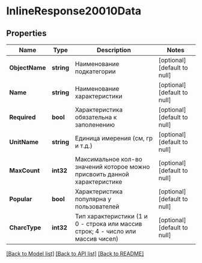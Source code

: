 # InlineResponse20010Data

## Properties
Name | Type | Description | Notes
------------ | ------------- | ------------- | -------------
**ObjectName** | **string** | Наименование подкатегории | [optional] [default to null]
**Name** | **string** | Наименование характеристики | [optional] [default to null]
**Required** | **bool** | Характеристика обязательна к заполенению | [optional] [default to null]
**UnitName** | **string** | Единица имерения (см, гр и т.д.) | [optional] [default to null]
**MaxCount** | **int32** | Максимальное кол-во значений которое можно присвоить данной характеристике | [optional] [default to null]
**Popular** | **bool** | Характеристика популярна у пользователей | [optional] [default to null]
**CharcType** | **int32** | Тип характеристики (1 и 0 - строка или массив строк; 4 - число или массив чисел) | [optional] [default to null]

[[Back to Model list]](../README.md#documentation-for-models) [[Back to API list]](../README.md#documentation-for-api-endpoints) [[Back to README]](../README.md)


